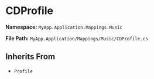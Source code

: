 # CDProfile

**Namespace:** `MyApp.Application.Mappings.Music`

**File Path:** `MyApp.Application/Mappings/Music/CDProfile.cs`

## Inherits From

- `Profile`


